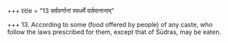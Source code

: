 +++
title = "13 सर्ववर्णानां स्वधर्मे वर्तमानानाम्"

+++
13. According to some (food offered by people) of any caste, who follow the laws prescribed for them, except that of Śūdras, may be eaten.
